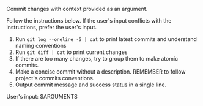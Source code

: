 Commit changes with context provided as an argument.

Follow the instructions below. If the user's input conflicts with the instructions, prefer the user's input.
1. Run `git log --oneline -5 | cat` to print latest commits and understand naming conventions
2. Run `git diff | cat` to print current changes
3. If there are too many changes, try to group them to make atomic commits.
4. Make a concise commit without a description. REMEMBER to follow project's commits conventions.
5. Output commit message and success status in a single line.

User's input: $ARGUMENTS
